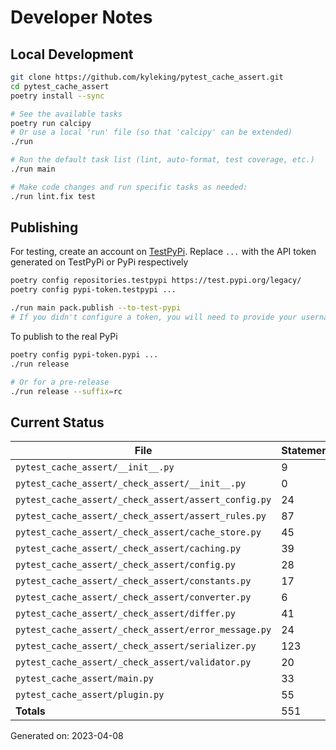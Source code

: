 # Developer Notes

## Local Development

```sh
git clone https://github.com/kyleking/pytest_cache_assert.git
cd pytest_cache_assert
poetry install --sync

# See the available tasks
poetry run calcipy
# Or use a local 'run' file (so that 'calcipy' can be extended)
./run

# Run the default task list (lint, auto-format, test coverage, etc.)
./run main

# Make code changes and run specific tasks as needed:
./run lint.fix test
```

## Publishing

For testing, create an account on [TestPyPi](https://test.pypi.org/legacy/). Replace `...` with the API token generated on TestPyPi or PyPi respectively

```sh
poetry config repositories.testpypi https://test.pypi.org/legacy/
poetry config pypi-token.testpypi ...

./run main pack.publish --to-test-pypi
# If you didn't configure a token, you will need to provide your username and password to publish
```

To publish to the real PyPi

```sh
poetry config pypi-token.pypi ...
./run release

# Or for a pre-release
./run release --suffix=rc
```

## Current Status

<!-- {cts} COVERAGE -->
| File                                                 |   Statements |   Missing |   Excluded | Coverage   |
|------------------------------------------------------|--------------|-----------|------------|------------|
| `pytest_cache_assert/__init__.py`                    |            9 |         0 |          0 | 100.0%     |
| `pytest_cache_assert/_check_assert/__init__.py`      |            0 |         0 |          0 | 100.0%     |
| `pytest_cache_assert/_check_assert/assert_config.py` |           24 |         0 |          0 | 100.0%     |
| `pytest_cache_assert/_check_assert/assert_rules.py`  |           87 |         8 |          0 | 90.8%      |
| `pytest_cache_assert/_check_assert/cache_store.py`   |           45 |         4 |          0 | 91.1%      |
| `pytest_cache_assert/_check_assert/caching.py`       |           39 |         0 |          0 | 100.0%     |
| `pytest_cache_assert/_check_assert/config.py`        |           28 |         0 |          0 | 100.0%     |
| `pytest_cache_assert/_check_assert/constants.py`     |           17 |         0 |          0 | 100.0%     |
| `pytest_cache_assert/_check_assert/converter.py`     |            6 |         0 |          0 | 100.0%     |
| `pytest_cache_assert/_check_assert/differ.py`        |           41 |         2 |          0 | 95.1%      |
| `pytest_cache_assert/_check_assert/error_message.py` |           24 |         0 |          0 | 100.0%     |
| `pytest_cache_assert/_check_assert/serializer.py`    |          123 |         8 |          0 | 93.5%      |
| `pytest_cache_assert/_check_assert/validator.py`     |           20 |         1 |          0 | 95.0%      |
| `pytest_cache_assert/main.py`                        |           33 |         0 |          0 | 100.0%     |
| `pytest_cache_assert/plugin.py`                      |           55 |         5 |          0 | 90.9%      |
| **Totals**                                           |          551 |        28 |          0 | 94.9%      |

Generated on: 2023-04-08
<!-- {cte} -->
